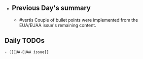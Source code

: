 - ## Previous Day's summary
	- #vertis Couple of bullet points were implemented from the EUA/EUAA issue's remaining content.
## Daily TODOs
	- [[EUA-EUAA issue]]